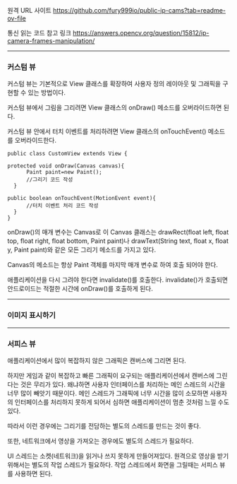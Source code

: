 원격 URL 사이트
https://github.com/fury999io/public-ip-cams?tab=readme-ov-file

통신 읽는 코드 참고 링크
https://answers.opencv.org/question/15812/ip-camera-frames-manipulation/

----------------------------------------------------------------------------------------------
### 커스텀 뷰

커스텀 뷰는 기본적으로 View 클래스를 확장하여 사용자 정의 레이아웃 및 그래픽을 구현할 수 있는 방법이다.

커스텀 뷰에서 그림을 그리려면 View 클래스의 onDraw() 메소드를 오버라이드하면 된다.

커스텀 뷰 안에서 터치 이벤트를 처리하려면 View 클래스의 onTouchEvent() 메소드를 오버라이드한다.
`````````````````
public class CustomView extends View {

protected void onDraw(Canvas canvas){
      Paint paint=new Paint();
      //그리기 코드 작성
  }

public boolean onTouchEvent(MotionEvent event){
      //터치 이벤트 처리 코드 작성
  }
}
`````````````````
onDraw()의 매개 변수는 Canvas로 이 Canvas 클래스는 
drawRect(float left, float top, float right, float bottom, Paint paint)나 
drawText(String text, float x, float y, Paint paint)와 같은 모든 그리기 메소드를 가지고 있다.

Canvas의 메소드는 항상 Paint 객체를 마지막 매개 변수로 하여 호출 되어야 한다.

애플리케이션을 다시 그려야 한다면 invalidate()를 호출한다. invalidate()가 호출되면 안드로이드는 적절한 시간에 onDraw()를 호출하게 된다.

----------------------------------------------------------------------------------------------
### 이미지 표시하기


----------------------------------------------------------------------------------------------
### 서피스 뷰
애플리케이션에서 많이 복잡하지 않은 그래픽은 캔버스에 그리면 된다.

하지만 게임과 같이 복잡하고 빠른 그래픽이 요구되는 애플리케이션에서 캔버스에 그린다는 것은 무리가 있다. 왜냐하면 사용자 인터페이스를 처리하는 메인 스레드의 시간을 너무 많이 빼앗기 때문이다.
메인 스레드가 그래픽에 너무 시간을 많이 소모하면 사용자의 인터페이스를 처리하지 못하게 되어서 심하면 애플리케이션이 멈춘 것처럼 느낄 수도 있다.

따라서 이런 경우에는 그리기를 전담하는 별도의 스레드를 만드는 것이 좋다.

또한, 네트워크에서 영상을 가져오는 경우에도 별도의 스레드가 필요하다.

UI 스레드는 소켓(네트워크)을 읽거나 쓰지 못하게 만들어져있다.
원격으로 영상을 받기 위해서는 별도의 작업 스레드가 필요하다.
작업 스레드에서 화면을 그릴때는 서피스 뷰를 사용하면 된다.




